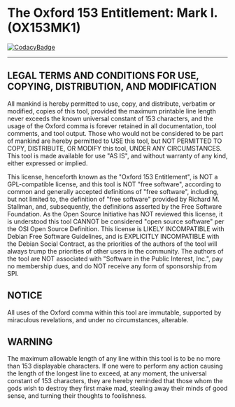 # The Oxford 153 Entitlement: Mark I. (OX153MK1)

[![CodacyBadge](https://api.codacy.com/project/badge/Grade/f297f8df96c149c4853280935d554be1)](https://app.codacy.com/gh/johnsonjh/OX153)

-------------------

## LEGAL TERMS AND CONDITIONS FOR USE, COPYING, DISTRIBUTION, AND MODIFICATION

All mankind is hereby permitted to use, copy, and distribute, verbatim or
modified, copies of this tool, provided the maximum printable line length
never exceeds the known universal constant of 153 characters, and the usage
of the Oxford comma is forever retained in all documentation, tool comments,
and tool output. Those who would not be considered to be part of mankind are
hereby permitted to USE this tool, but NOT PERMITTED TO COPY, DISTRIBUTE, OR
MODIFY this tool, UNDER ANY CIRCUMSTANCES. This tool is made available for
use "AS IS", and without warranty of any kind, either expressed or implied.

This license, henceforth known as the "Oxford 153 Entitlement", is NOT a
GPL-compatible license, and this tool is NOT "free software", according to
common and generally accepted definitions of "free software", including,
but not limited to, the definition of "free software" provided by Richard M.
Stallman, and, subsequently, the definitions asserted by the Free Software
Foundation. As the Open Source Initiative has NOT reviewed this license, it
is understood this tool CANNOT be considered "open source software" per the
OSI Open Source Definition. This license is LIKELY INCOMPATIBLE with Debian
Free Software Guidelines, and is EXPLICITLY INCOMPATIBLE with the Debian
Social Contract, as the priorities of the authors of the tool will always
trump the priorities of other users in the community. The authors of the
tool are NOT associated with "Software in the Public Interest, Inc.", pay
no membership dues, and do NOT receive any form of sponsorship from SPI.

## NOTICE

All uses of the Oxford comma within this tool are immutable, supported
by miraculous revelations, and under no circumstances, alterable.

## WARNING

The maximum allowable length of any line within this tool is to be no more
than 153 displayable characters. If one were to perform any action causing
the length of the longest line to exceed, at any moment, the universal constant
of 153 characters, they are hereby reminded that those whom the gods wish to
destroy they first make mad, stealing away their minds of good sense, and
turning their thoughts to foolishness.

